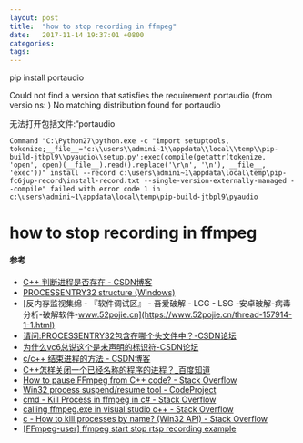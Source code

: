 ```yaml
---
layout: post
title:  "how to stop recording in ffmpeg"
date:   2017-11-14 19:37:01 +0800
categories:  
tags: 
---
```



pip install portaudio

  Could not find a version that satisfies the requirement portaudio (from versio
ns: )
  No matching distribution found for portaudio




 无法打开包括文件:“portaudio

    Command "C:\Python27\python.exe -c "import setuptools, tokenize;__file__='c:\\users\\admini~1\\appdata\\local\\temp\\pip-build-jtbpl9\\pyaudio\\setup.py';exec(compile(getattr(tokenize, 'open', open)(__file__).read().replace('\r\n', '\n'), __file__, 'exec'))" install --record c:\users\admini~1\appdata\local\temp\pip-fc6jup-record\install-record.txt --single-version-externally-managed --compile" failed with error code 1 in c:\users\admini~1\appdata\local\temp\pip-build-jtbpl9\pyaudio




# how to stop recording in ffmpeg #


#### 参考 ####

* [C++ 判断进程是否存在 - CSDN博客](http://blog.csdn.net/zhensoft163/article/details/7967993)
* [PROCESSENTRY32 structure (Windows)](https://msdn.microsoft.com/en-us/library/windows/desktop/ms684839(v=vs.85).aspx)
* [反内存监视集绵 - 『软件调试区』 - 吾爱破解 - LCG - LSG -安卓破解-病毒分析-破解软件-www.52pojie.cn](https://www.52pojie.cn/thread-157914-1-1.html)
* [请问:PROCESSENTRY32包含在哪个头文件中？-CSDN论坛](http://bbs.csdn.net/topics/30444571)
* [为什么vc6总说这个是未声明的标识符-CSDN论坛](http://bbs.csdn.net/topics/230062800)
* [c/c++ 结束进程的方法 - CSDN博客](http://blog.csdn.net/Iamduoluo/article/details/6676908)
* [C++怎样关闭一个已经名称的程序的进程？_百度知道](https://zhidao.baidu.com/question/144786711.html)
* [How to pause FFmpeg from C++ code? - Stack Overflow](https://stackoverflow.com/questions/6544443/how-to-pause-ffmpeg-from-c-code)
* [Win32 process suspend/resume tool - CodeProject](https://www.codeproject.com/Articles/2964/Win-process-suspend-resume-tool)
* [cmd - Kill Process in ffmpeg in c# - Stack Overflow](https://stackoverflow.com/questions/38034318/kill-process-in-ffmpeg-in-c-sharp)
* [calling ffmpeg.exe in visual studio c++ - Stack Overflow](https://stackoverflow.com/questions/31397785/calling-ffmpeg-exe-in-visual-studio-c)
* [c - How to kill processes by name? (Win32 API) - Stack Overflow](https://stackoverflow.com/questions/7956519/how-to-kill-processes-by-name-win32-api)
* [[FFmpeg-user] ffmpeg start stop rtsp recording example](https://ffmpeg.org/pipermail/ffmpeg-user/2016-June/032574.html)